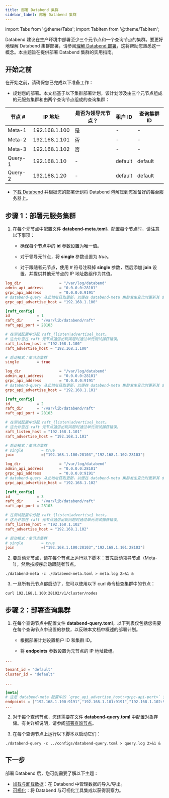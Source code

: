 ```yaml
---
title: 部署 Databend 集群
sidebar_label: 部署 Databend 集群
---
```


import Tabs from '@theme/Tabs';
import TabItem from '@theme/TabItem';

Databend 建议在生产环境中部署至少三个元节点和一个查询节点的集群。要更好地理解 Databend 集群部署，请参阅[理解 Databend 部署](../00-understanding-deployment-modes.md)，这将帮助您熟悉这一概念。本主题旨在提供部署 Databend 集群的实用指南。

## 开始之前

在开始之前，请确保您已完成以下准备工作：

- 规划您的部署。本文档基于以下集群部署计划，该计划涉及由三个元节点组成的元服务集群和由两个查询节点组成的查询集群：

| 节点 #  | IP 地址       | 是否为领导元节点？ | 租户 ID | 查询集群 ID |
| ------- | ------------- | ------------------ | ------- | ----------- |
| Meta-1  | 192.168.1.100 | 是                 | -       | -           |
| Meta-2  | 192.168.1.101 | 否                 | -       | -           |
| Meta-3  | 192.168.1.102 | 否                 | -       | -           |
| Query-1 | 192.168.1.10  | -                  | default | default     |
| Query-2 | 192.168.1.20  | -                  | default | default     |

- [下载 Databend](/download) 并根据您的部署计划将 Databend 包解压到您准备好的每台服务器上。

## 步骤 1：部署元服务集群

1. 在每个元节点中配置文件 **databend-meta.toml**。配置每个节点时，请注意以下事项：

   - 确保每个节点中的 **id** 参数设置为唯一值。

   - 对于领导元节点，将 **single** 参数设置为 _true_。

   - 对于跟随者元节点，使用 # 符号注释掉 **single** 参数，然后添加 **join** 设置，并提供其他元节点的 IP 地址数组作为其值。

<Tabs>
  <TabItem value="Meta-1" label="Meta-1" default>

```toml title="databend-meta.toml"
log_dir                 = "/var/log/databend"
admin_api_address       = "0.0.0.0:28101"
grpc_api_address        = "0.0.0.0:9191"
# databend-query 从此地址获取更新，以便在 databend-meta 集群发生变化时更新其 databend-meta 端点列表。
grpc_api_advertise_host = "192.168.1.100"

[raft_config]
id            = 1
raft_dir      = "/var/lib/databend/raft"
raft_api_port = 28103

# 在测试配置中分配 raft_{listen|advertise}_host。
# 这允许您在 raft 元节点通信出现问题时通过单元测试捕获错误。
raft_listen_host = "192.168.1.100"
raft_advertise_host = "192.168.1.100"

# 启动模式：单节点集群
single        = true
```

  </TabItem>
  <TabItem value="Meta-2" label="Meta-2">

```toml title="databend-meta.toml"
log_dir                 = "/var/log/databend"
admin_api_address       = "0.0.0.0:28101"
grpc_api_address        = "0.0.0.0:9191"
# databend-query 从此地址获取更新，以便在 databend-meta 集群发生变化时更新其 databend-meta 端点列表。
grpc_api_advertise_host = "192.168.1.101"

[raft_config]
id            = 2
raft_dir      = "/var/lib/databend/raft"
raft_api_port = 28103

# 在测试配置中分配 raft_{listen|advertise}_host。
# 这允许您在 raft 元节点通信出现问题时通过单元测试捕获错误。
raft_listen_host = "192.168.1.101"
raft_advertise_host = "192.168.1.101"

# 启动模式：单节点集群
# single        = true
join            =["192.168.1.100:28103","192.168.1.102:28103"]
```

  </TabItem>
  <TabItem value="Meta-3" label="Meta-3">

```toml title="databend-meta.toml"
log_dir                 = "/var/log/databend"
admin_api_address       = "0.0.0.0:28101"
grpc_api_address        = "0.0.0.0:9191"
# databend-query 从此地址获取更新，以便在 databend-meta 集群发生变化时更新其 databend-meta 端点列表。
grpc_api_advertise_host = "192.168.1.102"

[raft_config]
id            = 3
raft_dir      = "/var/lib/databend/raft"
raft_api_port = 28103

# 在测试配置中分配 raft_{listen|advertise}_host。
# 这允许您在 raft 元节点通信出现问题时通过单元测试捕获错误。
raft_listen_host = "192.168.1.102"
raft_advertise_host = "192.168.1.102"

# 启动模式：单节点集群
# single        = true
join            =["192.168.1.100:28103","192.168.1.101:28103"]
```

  </TabItem>
</Tabs>

2. 要启动元节点，请在每个节点上运行以下脚本：首先启动领导节点（Meta-1），然后按顺序启动跟随者节点。

```shell
./databend-meta -c ./databend-meta.toml > meta.log 2>&1 &
```

3. 一旦所有元节点都启动了，您可以使用以下 curl 命令检查集群中的节点：

```shell
curl 192.168.1.100:28102/v1/cluster/nodes
```

## 步骤 2：部署查询集群

1. 在每个查询节点中配置文件 **databend-query.toml**。以下列表仅包括您需要在每个查询节点中设置的参数，以反映本文档中概述的部署计划。

   - 根据部署计划设置租户 ID 和集群 ID。

   - 将 **endpoints** 参数设置为元节点的 IP 地址数组。

```toml title="databend-query.toml"
...

tenant_id = "default"
cluster_id = "default"

...

[meta]
# 这是 databend-meta 配置中的 `grpc_api_advertise_host:<grpc-api-port>` 列表
endpoints = ["192.168.1.100:9191","192.168.1.101:9191","192.168.1.102:9191"]
...
```

2. 对于每个查询节点，您还需要在文件 **databend-query.toml** 中配置对象存储。有关详细说明，请参阅[部署查询节点](../01-non-production/01-deploying-databend.md#deploying-a-query-node)。

3. 在每个查询节点上运行以下脚本以启动它们：

```shell
./databend-query -c ../configs/databend-query.toml > query.log 2>&1 &
```

## 下一步

部署 Databend 后，您可能需要了解以下主题：

- [加载与卸载数据](/guides/load-data)：在 Databend 中管理数据的导入/导出。
- [可视化](/guides/visualize)：将 Databend 与可视化工具集成以获得洞察力。

